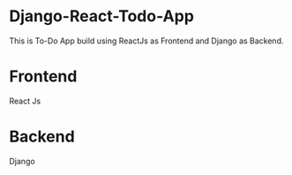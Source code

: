 # Django-React-Todo-App

This is To-Do App build using ReactJs as Frontend and Django as Backend.


# Frontend
  React Js


# Backend
  Django 
